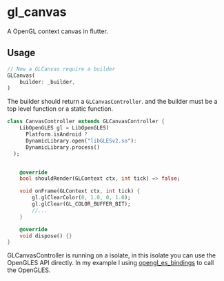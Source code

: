 # gl_canvas

A OpenGL context canvas in flutter.

## Usage

```dart
// New a GLCanvas require a builder
GLCanvas(
    builder: _builder,
)
```

The builder should return a `GLCanvasController`. and the 
builder must be a top level function or a static function.

```dart
class CanvasController extends GLCanvasController {
    LibOpenGLES gl = LibOpenGLES(
      Platform.isAndroid ?
      DynamicLibrary.open("libGLESv2.so"):
      DynamicLibrary.process()
  );


    @override
    bool shouldRender(GLContext ctx, int tick) => false;

    void onFrame(GLContext ctx, int tick) {
        gl.glClearColor(0, 1.0, 0, 1.0);
        gl.glClear(GL_COLOR_BUFFER_BIT);
        //...
    }

    @override
    void dispose() {}
}
```

GLCanvasController is running on a isolate, in this isolate you 
can use the OpenGLES API directly. In my example I using 
[opengl_es_bindings](https://pub.dev/packages/opengl_es_bindings)
to call the OpenGLES.
